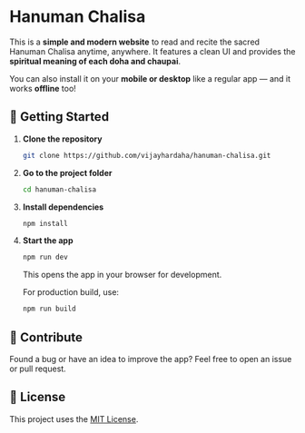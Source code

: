 # Hanuman Chalisa

This is a **simple and modern website** to read and recite the sacred Hanuman Chalisa anytime, anywhere.
It features a clean UI and provides the **spiritual meaning of each doha and chaupai**.

You can also install it on your **mobile or desktop** like a regular app — and it works **offline** too!

## 🚀 Getting Started

1. **Clone the repository**

   ```bash
   git clone https://github.com/vijayhardaha/hanuman-chalisa.git
   ```

2. **Go to the project folder**

   ```bash
   cd hanuman-chalisa
   ```

3. **Install dependencies**

   ```bash
   npm install
   ```

4. **Start the app**

   ```bash
   npm run dev
   ```

   This opens the app in your browser for development.

   For production build, use:

   ```bash
   npm run build
   ```

## 🤝 Contribute

Found a bug or have an idea to improve the app? Feel free to open an issue or pull request.

## 📜 License

This project uses the [MIT License](LICENSE).
